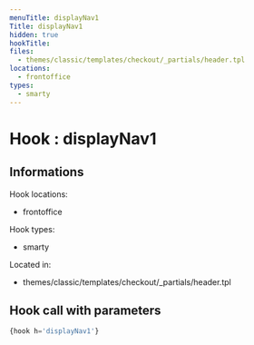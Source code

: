 ```yaml
---
menuTitle: displayNav1
Title: displayNav1
hidden: true
hookTitle: 
files:
  - themes/classic/templates/checkout/_partials/header.tpl
locations:
  - frontoffice
types:
  - smarty
---
```


# Hook : displayNav1

## Informations

Hook locations: 
  - frontoffice

Hook types: 
  - smarty

Located in: 
  - themes/classic/templates/checkout/_partials/header.tpl

## Hook call with parameters

```php
{hook h='displayNav1'}
```